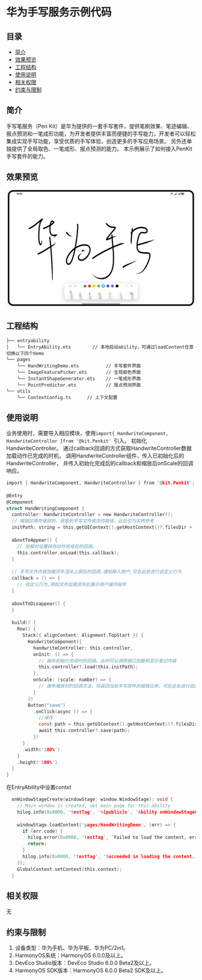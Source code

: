 华为手写服务示例代码
===============================

## 目录

* [简介](#简介)
* [效果预览](#效果预览)
* [工程结构](#工程结构)
* [使用说明](#使用说明)
* [相关权限](#相关权限)
* [约束与限制](#约束与限制)


简介
------------
手写笔服务（Pen Kit）是华为提供的一套手写套件，提供笔刷效果、笔迹编辑、报点预测和一笔成形功能，为开发者提供丰富而便捷的手写能力，开发者可以轻松集成实现手写功能，享受优质的手写体验，创造更多的手写应用场景。
另外还单独提供了全局取色、一笔成形、报点预测的能力。
本示例展示了如何接入PenKit手写套件的能力。

效果预览
------------
![img_cn.png](img_cn.png)


工程结构
-------
    ├── entryability
    │   └── EntryAbility.ets        // 本地启动ability，可通过loadContent任意切换以下四个demo
    └── pages
        └── HandWritingDemo.ets          // 手写套件界面
        └── ImageFeaturePicker.ets       // 全局取色界面
        └── InstantShapeGenerator.ets    // 一笔成形界面
        └── PointPredictor.ets           // 报点预测界面
    └── utils 
        └── ContextConfig.ts      // 上下文配置

使用说明
-------

业务使用时，需要导入相应模块，使用`import{ HandwriteComponent, HandwriteController }from '@kit.Penkit' `引入。
初始化HandwriteController。 通过callback回调的方式获取HandwriteController数据加载动作已完成的时机，
调用HandwriteController组件，传入已初始化后的HandwriteController，
并传入初始化完成后的callback和缩放后onScale的回调响应。
```c
import { HandwriteComponent, HandwriteController } from '@kit.Penkit';

@Entry
@Component
struct HandWritingComponent {
  controller: HandwriteController = new HandwriteController();
  // 根据应用存储规则，获取到手写文件保存的路径，此处仅为实例参考
  initPath: string = this.getUIContext().getHostContext()?.filesDir + '/aa';

  aboutToAppear() {
    // 加载时设置保存动作完成后的回调。
    this.controller.onLoad(this.callback);
  }

  // 手写文件内容加载完毕渲染上屏后的回调,通知接入用户,可在此处进行自定义行为
  callback = () => {
    // 自定义行为,例如文件加载完毕后展示用户操作指导
  }

  aboutToDisappear() {
  }

  build() {
    Row() {
      Stack({ alignContent: Alignment.TopStart }) {
        HandwriteComponent({
          handwriteController: this.controller,
          onInit: () => {
            // 画布初始化完成时的回调。此时可以调用接口加载和显示笔记内容
            this.controller?.load(this.initPath);
          },
          onScale: (scale: number) => {
            // 画布缩放时的回调方法，将返回当前手写控件的缩放比例，可在此处进行自定义行为。
          }
        })
        Button("save")
          .onClick(async () => {
            //保存
            const path = this.getUIContext().getHostContext()?.filesDir + '/aa';
            await this.controller?.save(path);
          })
      }
      .width('100%')
    }
    .height('100%')
  }
}
```

在EntryAbility中设置contxt
```c
  onWindowStageCreate(windowStage: window.WindowStage): void {
    // Main window is created, set main page for this ability
    hilog.info(0x0000, 'testTag', '%{public}s', 'Ability onWindowStageCreate');

    windowStage.loadContent('pages/HandWritingDemo', (err) => {
      if (err.code) {
        hilog.error(0x0000, 'testTag', `Failed to load the content, error: ${err.code}, ${err.message}`);
        return;
      }
      hilog.info(0x0000, 'testTag', 'Succeeded in loading the content.');
    });
    GlobalContext.setContext(this.context);
  }
```

相关权限
-------
无

约束与限制
-------

1. 设备类型：华为手机、华为平板、华为PC/2in1。
2. HarmonyOS系统：HarmonyOS 6.0.0及以上。
3. DevEco Studio版本：DevEco Studio 6.0.0 Beta2及以上。
4. HarmonyOS SDK版本：HarmonyOS 6.0.0 Beta2 SDK及以上。
